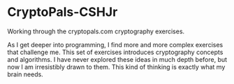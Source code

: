 # CryptoPals-CSHJr
Working through the cryptopals.com cryptography exercises.

As I get deeper into programming, I find more and more complex exercises that challenge me.
This set of exercises introduces cryptography concepts and algorithms. I have never explored
these ideas in much depth before, but now I am irresistibly drawn to them. This kind of thinking
is exactly what my brain needs.
